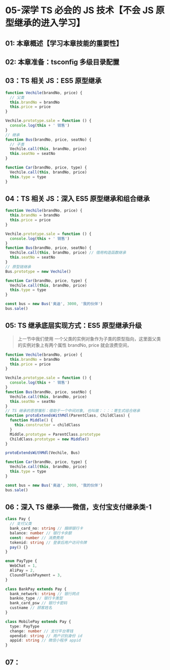 # 05-深学 TS 必会的 JS 技术【不会 JS 原型继承的进入学习】

## 01: 本章概述【学习本章技能的重要性】

## 02: 本章准备：tsconfig 多级目录配置

## 03：TS 相关 JS：ES5 原型继承

```javascript
function Vechile(brandNo, price) {
  // 父类
  this.brandNo = brandNo
  this.price = price
}

Vechile.prototype.sale = function () {
  console.log(this + ' 销售')
}
// 继承
function Bus(brandNo, price, seatNo) {
  // 子类
  Vechile.call(this, brandNo, price)
  this.seatNo = seatNo
}

function Car(brandNo, price, type) {
  Vechile.call(this, brandNo, price)
  this.type = type
}
```

## 04：TS 相关 JS：深入 ES5 原型继承和组合继承

```javascript
function Vechile(brandNo, price) {
  this.brandNo = brandNo
  this.price = price
}

Vechile.prototype.sale = function () {
  console.log(this + ' 销售')
}
function Bus(brandNo, price, seatNo) {
  Vechile.call(this, brandNo, price) // 借用构造函数继承
  this.seatNo = seatNo
}
// 原型链继承
Bus.prototype = new Vechile()

function Car(brandNo, price, type) {
  Vechile.call(this, brandNo, price)
  this.type = type
}

const bus = new Bus('奥迪', 3000, '我的伙伴')
bus.sale()
```

## 05: TS 继承底层实现方式：ES5 原型继承升级

> 上一节中我们使用 一个父类的实例对象作为子类的原型指向，这里面父类的实例对象上有两个属性 brandNo, price 就会浪费空间，

```javascript
function Vechile(brandNo, price) {
  this.brandNo = brandNo
  this.price = price
}

Vechile.prototype.sale = function () {
  console.log(this + ' 销售')
}
function Bus(brandNo, price, seatNo) {
  Vechile.call(this, brandNo, price)
  this.seatNo = seatNo
}
// TS 继承的思想雏形：借助于一个中间对象, 也叫做：：：：寄生式组合继承
function protoExtendsWithMdl(ParentClass, ChildClass) {
  function Middle() {
    this.constructor = childClass
  }
  Middle.prototype = ParentClass.prototype
  ChildClass.prototype = new Middle()
}

protoExtendsWithMdl(Vechile, Bus)

function Car(brandNo, price, type) {
  Vechile.call(this, brandNo, price)
  this.type = type
}

const bus = new Bus('奥迪', 3000, '我的伙伴')
bus.sale()
```

## 06：深入 TS 继承——微信，支付宝支付继承类-1

```typescript
class Pay {
  // 支付父类
  bank_card_no: string // 捆绑银行卡
  balance: number // 银行卡余额
  const: number // 消费费用
  tokenid: string // 登录后用户访问令牌
  pay() {}
}

enum PayType {
  WebChat = 1,
  AliPay = 2,
  CloundFlashPayment = 3,
}

class BankPay extends Pay {
  bank_network: string // 银行网点
  bankno_type // 银行卡类型
  bank_card_psw // 银行卡密码
  custname // 顾客姓名
}

class MobilePay extends Pay {
  type: PayType
  change: number // 支付平台零钱
  opendid: string // 用户识别身份 id
  appid: string // 微信小程序 appid
}
```

## 07：
